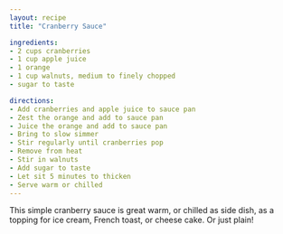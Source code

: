 ```yaml
---
layout: recipe
title: "Cranberry Sauce"

ingredients:
- 2 cups cranberries
- 1 cup apple juice
- 1 orange
- 1 cup walnuts, medium to finely chopped
- sugar to taste

directions:
- Add cranberries and apple juice to sauce pan
- Zest the orange and add to sauce pan
- Juice the orange and add to sauce pan
- Bring to slow simmer
- Stir regularly until cranberries pop
- Remove from heat
- Stir in walnuts
- Add sugar to taste
- Let sit 5 minutes to thicken
- Serve warm or chilled
---
```

This simple cranberry sauce is great warm, or chilled as side dish, as a
topping for ice cream, French toast, or cheese cake. Or just plain!
